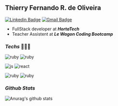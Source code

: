 ## Thierry Fernando R. de Oliveira
[![Linkedin Badge](https://img.shields.io/badge/-Thierry-blue?style=flat-square&logo=Linkedin&logoColor=white)](https://www.linkedin.com/in/thierry-fernando/) 
[![Gmail Badge](https://img.shields.io/badge/-thierrygigix@gmail.com-c14438?style=flat-square&logo=Gmail&logoColor=white&link=mailto:thierrygigix@gmail.com)](mailto:davisrobertosouza@gmail.com)

- FullStack developer at ***HortaTech***
- Teacher Assistent at ***Le Wagon Coding Bootcamp***




### ***Techs***  🧑🏻‍💻

![ruby](https://img.shields.io/badge/-ruby-b21607?style=for-the-badge&logo=ruby&logoColor=white) ![ruby](https://img.shields.io/badge/-rails-900d0d?style=for-the-badge&logo=ruby&logoColor=white)

![js](https://img.shields.io/badge/-Javascript-black?style=for-the-badge&logo=javascript&logoColor=white) ![react](https://img.shields.io/badge/-React-blue?style=for-the-badge&logo=react&logoColor=white)

![ruby](https://img.shields.io/badge/-typescript-0f4c75?style=for-the-badge&logo=typescript&logoColor=white) ![ruby](https://img.shields.io/badge/-angular-c70039?style=for-the-badge&logo=angular&logoColor=white)




### ***Github Stats***
![Anurag's github stats](https://github-readme-stats.vercel.app/api?username=thierryfro&show_icons=true&theme=dracula)
